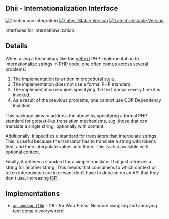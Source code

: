 ## Dhii - Internationalization Interface
![Continuous Integration](https://github.com/Dhii/i18n-interface/workflows/Continuous%20Integration/badge.svg?branch=develop)
[![Latest Stable Version](https://poser.pugx.org/dhii/i18n-interface/version)](https://packagist.org/packages/dhii/i18n-interface)
[![Latest Unstable Version](https://poser.pugx.org/dhii/i18n-interface/v/unstable)](//packagist.org/packages/dhii/i18n-interface)

Interfaces for internationalization.

## Details
When using a technology like the [gettext][] PHP implementation to internationalize strings in PHP code,
one often comes across several problems:

1. The implementation is written in procedural style.
2. The implementation does not use a formal PHP standard.
3. The implementation requires specifying the text domain every time it is invoked.
4. As a result of the previous problems, one cannot use OOP Dependency Injection.

This package aims to address the above by specifying a formal PHP standard for gettext-like
translation mechanisms, e.g. those that can translate a single string, optionally with
content.

Additionally, it specifies a standard for translators that interpolate strings.
This is useful because the translator has to translate a string with tokens first,
and then interpolate values into them. This is also available with optional context.

Finally, it defines a standard for a simple translator that just retrieves a string
for another string. This means that consumers to which context or token interpolation
are irrelevant don't have to depend on an API that they don't use, increasing [ISP][].

## Implementations
- [`wp-oop/wp-i18n`][] - I18n for WordPress. No more coupling and annoying text domain everywhere!


[gettext]: https://www.gnu.org/software/gettext/
[ISP]: https://en.wikipedia.org/wiki/Interface_segregation_principle
[`wp-oop/wp-i18n`]: https://github.com/wp-oop/wp-i18n
